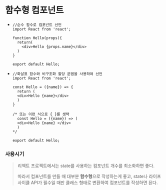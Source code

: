 # 함수형 컴포넌트

- ```react
  //순수 함수로 컴포넌트 선언
  import React from 'react';

  function Hello(props){
    return(
      <div>Hello {props.name}</div>
    )
  }

  export default Hello;
  ```

- ```react
  //화살표 함수와 비구조화 할당 문법을 사용하여 선언
  import React from 'react';

  const Hello = ({name}) => {
    return (
    <div>Hello {name}</div>
    )
  }

  /* 또는 이런 식으로 { }를 생략
  	const Hello = ({name}) => (
  	<div>Hello {name} </div>
  	)
  */

  export default Hello;
  ```

### 사용시기

> 리액트 프로젝트에서는 state를 사용하는 컴포넌트 개수를 최소화하면 좋다.
>
> 따라서 컴포넌트를 만들 때 대부분 **함수형**으로 작성하는게 좋고, state나 라이프사이클 API가 필수일 때만 클래스 형태로 변환하여 컴포넌트를 작성하면 된다.